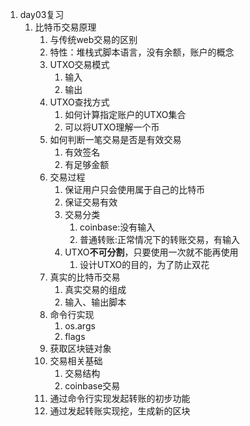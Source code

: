 1. day03复习
   1. 比特币交易原理
      1. 与传统web交易的区别
      2. 特性：堆栈式脚本语言，没有余额，账户的概念
      3. UTXO交易模式
         1. 输入
         2. 输出
      4. UTXO查找方式
         1. 如何计算指定账户的UTXO集合
         2. 可以将UTXO理解一个币
      5. 如何判断一笔交易是否是有效交易
         1. 有效签名
         2. 有足够金额
      6. 交易过程
         1. 保证用户只会使用属于自己的比特币
         2. 保证交易有效
         3. 交易分类
            1. coinbase:没有输入
            2. 普通转账:正常情况下的转账交易，有输入
         4. UTXO**不可分割**，只要使用一次就不能再使用
            1. 设计UTXO的目的，为了防止双花
      7. 真实的比特币交易
         1. 真实交易的组成
         2. 输入、输出脚本
      8. 命令行实现
         1. os.args
         2. flags
      9. 获取区块链对象
      10. 交易相关基础
          1. 交易结构
          2. coinbase交易
      11. 通过命令行实现发起转账的初步功能
      12. 通过发起转账实现挖，生成新的区块